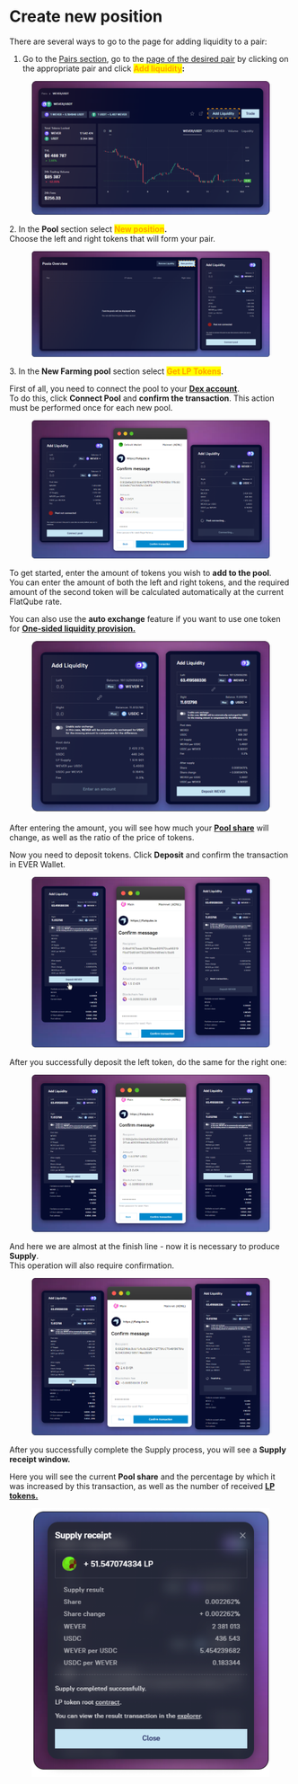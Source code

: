 # Create new position

There are several ways to go to the page for adding liquidity to a pair:

1. Go to the [Pairs section](../../pairs/), go to the [page of the desired pair](../../pairs/interface/pair-page/) by clicking on the appropriate pair and click <mark style="color:orange;">**Add liquidity**</mark>**:**

<figure><img src="../../../.gitbook/assets/image (23).png" alt=""><figcaption></figcaption></figure>

2\. In the **Pool** section select <mark style="color:orange;">**New position**</mark>**.**\
Choose the left and right tokens that will form your pair.

<figure><img src="../../../.gitbook/assets/image (4).png" alt=""><figcaption></figcaption></figure>

3\. In the **New Farming pool** section select <mark style="color:orange;">**Get LP Tokens**</mark>.

First of all, you need to connect the pool to your [**Dex account**](connect-dex-account.md).\
To do this, click **Connect Pool** and **confirm the transaction**. This action must be performed once for each new pool.

<figure><img src="../../../.gitbook/assets/image (3).png" alt=""><figcaption></figcaption></figure>

To get started, enter the amount of tokens you wish to **add to the pool**.\
You can enter the amount of both the left and right tokens, and the required amount of the second token will be calculated automatically at the current FlatQube rate.

You can also use the **auto exchange** feature if you want to use one token for [**One-sided liquidity provision.**](add-liquidity.md#one-sided-liquidity-provision)

<figure><img src="../../../.gitbook/assets/image (19).png" alt=""><figcaption></figcaption></figure>

After entering the amount, you will see how much your [**Pool share**](../pool-economics.md) will change, as well as the ratio of the price of tokens.

Now you need to deposit tokens. Click **Deposit** and confirm the transaction in EVER Wallet.

<figure><img src="../../../.gitbook/assets/image (5).png" alt=""><figcaption></figcaption></figure>

After you successfully deposit the left token, do the same for the right one:

<figure><img src="../../../.gitbook/assets/image (17).png" alt=""><figcaption></figcaption></figure>

And here we are almost at the finish line - now it is necessary to produce **Supply**.\
This operation will also require confirmation.

<figure><img src="../../../.gitbook/assets/image (21).png" alt=""><figcaption></figcaption></figure>

After you successfully complete the Supply process, you will see a **Supply receipt window.**

Here you will see the current **Pool share** and the percentage by which it was increased by this transaction, as well as the number of received [**LP tokens.**](calculate-the-amount-of-lp-tokens.md)

<figure><img src="../../../.gitbook/assets/image (15).png" alt=""><figcaption></figcaption></figure>

##
